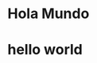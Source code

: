 <h1>Hola Mundo</h1>
<h1>hello world</h1>
<img src="http://strictlypaper.com/blog/wp-content/uploads/2012/02/jeremyKool_toad.jpg" alt="">